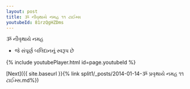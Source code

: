 ```yaml
---
layout: post
title: ૐ નીવૃથાયે નમહ ૧૧ ટાઈમ્સ
youtubeId: 81rzQgHZDms
---
```

 
 
 ૐ નીવૃથાયે નમહ  
 
 -  જે સંપૂર્ણ બલિદાનનું સ્વરૂપ છે 
 
  
 
  
 
 
 
 
 
 


{% include youtubePlayer.html id=page.youtubeId %}
 
[Next]({{ site.baseurl }}{% link  split1/_posts/2014-01-14-ૐ પ્રવૃથાયે નમહ ૧૧ ટાઈમ્સ.md%})
 
